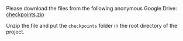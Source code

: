 Please download the files from the following anonymous Google Drive:
[checkpoints.zip](https://drive.google.com/file/d/1VYqu7oduhqeuocwKG55XycnRX64EB62d/view?usp=sharing)

Unzip the file and put the `checkpoints` folder in the root directory of the project.
